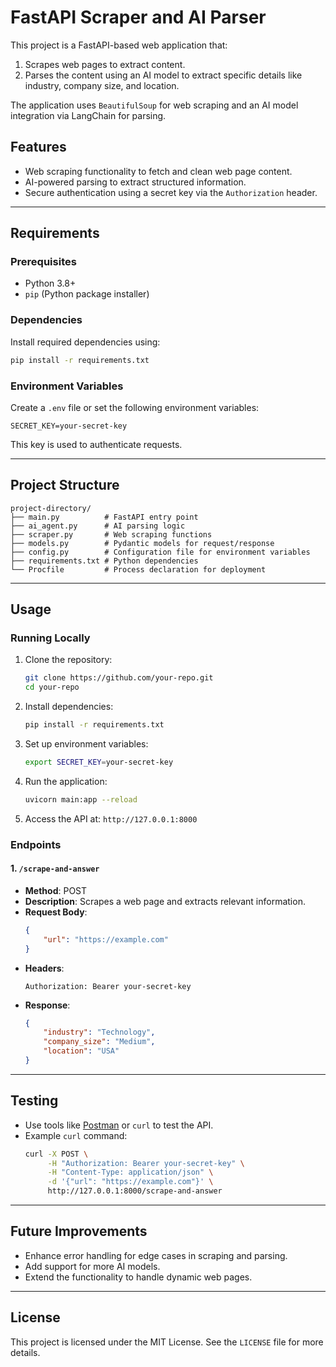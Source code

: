 # FastAPI Scraper and AI Parser

This project is a FastAPI-based web application that:
1. Scrapes web pages to extract content.
2. Parses the content using an AI model to extract specific details like industry, company size, and location.

The application uses `BeautifulSoup` for web scraping and an AI model integration via LangChain for parsing.

## Features
- Web scraping functionality to fetch and clean web page content.
- AI-powered parsing to extract structured information.
- Secure authentication using a secret key via the `Authorization` header.

---

## Requirements

### Prerequisites
- Python 3.8+
- `pip` (Python package installer)

### Dependencies
Install required dependencies using:
```bash
pip install -r requirements.txt
```

### Environment Variables
Create a `.env` file or set the following environment variables:
```plaintext
SECRET_KEY=your-secret-key
```
This key is used to authenticate requests.

---

## Project Structure
```
project-directory/
├── main.py          # FastAPI entry point
├── ai_agent.py      # AI parsing logic
├── scraper.py       # Web scraping functions
├── models.py        # Pydantic models for request/response
├── config.py        # Configuration file for environment variables
├── requirements.txt # Python dependencies
└── Procfile         # Process declaration for deployment
```

---

## Usage

### Running Locally
1. Clone the repository:
   ```bash
   git clone https://github.com/your-repo.git
   cd your-repo
   ```

2. Install dependencies:
   ```bash
   pip install -r requirements.txt
   ```

3. Set up environment variables:
   ```bash
   export SECRET_KEY=your-secret-key
   ```

4. Run the application:
   ```bash
   uvicorn main:app --reload
   ```

5. Access the API at: `http://127.0.0.1:8000`

### Endpoints
#### 1. `/scrape-and-answer`
- **Method**: POST
- **Description**: Scrapes a web page and extracts relevant information.
- **Request Body**:
  ```json
  {
      "url": "https://example.com"
  }
  ```
- **Headers**:
  ```plaintext
  Authorization: Bearer your-secret-key
  ```
- **Response**:
  ```json
  {
      "industry": "Technology",
      "company_size": "Medium",
      "location": "USA"
  }
  ```

---

## Testing
- Use tools like [Postman](https://www.postman.com/) or `curl` to test the API.
- Example `curl` command:
  ```bash
  curl -X POST \
       -H "Authorization: Bearer your-secret-key" \
       -H "Content-Type: application/json" \
       -d '{"url": "https://example.com"}' \
       http://127.0.0.1:8000/scrape-and-answer
  ```

---

## Future Improvements
- Enhance error handling for edge cases in scraping and parsing.
- Add support for more AI models.
- Extend the functionality to handle dynamic web pages.

---

## License
This project is licensed under the MIT License. See the `LICENSE` file for more details.

